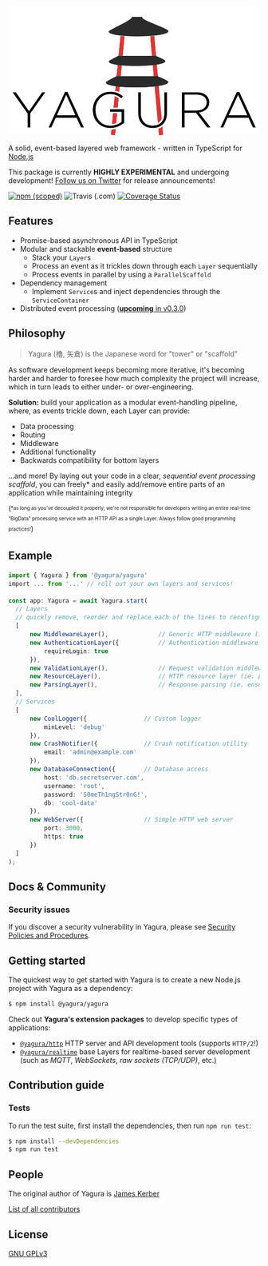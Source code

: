[![Yagura Logo](logo.png)](http://dev.mekomidev.com/yagura)

  A solid, event-based layered web framework - written in TypeScript for [Node.js](http://nodejs.org)

  This package is currently **HIGHLY EXPERIMENTAL** and undergoing development! [Follow us on Twitter](https://twitter.com/mekomidev) for release announcements!


[![npm (scoped)](https://img.shields.io/npm/v/@yagura/yagura)](https://npmjs.com/@yagura/yagura)
![Travis (.com)](https://img.shields.io/travis/com/mekomidev/yagura)
[![Coverage Status](https://coveralls.io/repos/github/mekomidev/yagura/badge.svg?branch=master)](https://coveralls.io/github/mekomidev/yagura?branch=master)
<!-- [![npm](https://img.shields.io/npm/dm/@yagura/yagura)](https://npmjs.com/@yagura/yagura) -->

## Features

  * Promise-based asynchronous API in TypeScript
  * Modular and stackable **event-based** structure
    * Stack your `Layer`s
    * Process an event as it trickles down through each `Layer` sequentially
    * Process events in parallel by using a `ParallelScaffold`
  * Dependency management
    * Implement `Service`s and inject dependencies through the `ServiceContainer`
  * Distributed event processing ([**upcoming** in v0.3.0](https://github.com/mekomidev/yagura/wiki/Roadmap))


## Philosophy

> Yagura (櫓, 矢倉) is the Japanese word for "tower" or "scaffold"

As software development keeps becoming more iterative, it's becoming harder and harder to foresee how much complexity the project will increase, which in turn leads to either under- or over-engineering.

**Solution:** build your application as a modular event-handling pipeline, where, as events trickle down, each Layer can provide:
 - Data processing
 - Routing
 - Middleware
 - Additional functionality
 - Backwards compatibility for bottom layers

...and more! By laying out your code in a clear, *sequential event processing scaffold*, you can freely* and easily add/remove entire parts of an application while maintaining integrity

(<sub><sup>*as long as you've decoupled it properly; we're not responsible for developers writing an entire real-time "BigData" processing service with an HTTP API as a single Layer. Always follow good programming practices!</sup></sub>)

## Example
```typescript
import { Yagura } from '@yagura/yagura'
import ... from '...' // roll out your own layers and services!

const app: Yagura = await Yagura.start(
  // Layers
  // quickly remove, reorder and replace each of the lines to reconfigure your pipeline with ease!
  [
      new MiddlewareLayer(),              // Generic HTTP middleware (ie. parse headers, request logging, handing multi-part...)
      new AuthenticationLayer({           // Authentication middleware (ie. verify whether user is authenticated, provide login routes...)
          requireLogin: true
      }),
      new ValidationLayer(),              // Request validation middleware (ie. verify request format, check required parameters...)
      new ResourceLayer(),                // HTTP resource layer (ie. perform queries, fetch data, elaborate response...)
      new ParsingLayer(),                 // Response parsing (ie. ensure object serialization, strip secret data, encode text according to locale...)
  ],
  // Services
  [
      new CoolLogger({                // Custom logger
          minLevel: 'debug'
      }),
      new CrashNotifier({             // Crash notification utility
          email: 'admin@example.com'
      }),
      new DatabaseConnection({        // Database access
          host: 'db.secretserver.com',
          username: 'root',
          password: 'S0meTh1ngStr0nG!',
          db: 'cool-data'
      }),
      new WebServer({                 // Simple HTTP web server
          port: 3000,
          https: true
      })
  ]
);
```

## Docs & Community

<!--   * [Website and Documentation](http://dev.mekomi.dev/yagura) (*coming soon!*)
  * [Wiki](https://github.com/mekomidev/yagura/wiki) (*coming soon!*)
  * [Online community forum](https://developers.mekomi.dev/forum/category/10/yagura) for support and discussion (*coming soon!*) -->

### Security issues

If you discover a security vulnerability in Yagura, please see [Security Policies and Procedures](SECURITY.md).

## Getting started

  The quickest way to get started with Yagura is to create a new Node.js project with Yagura as a dependency:

```bash
$ npm install @yagura/yagura
```

Check out **Yagura's extension packages** to develop specific types of applications:

 - [`@yagura/http`](https://github.com/mekomidev/yagura-http) HTTP server and API development tools (supports `HTTP/2`!)
 - [`@yagura/realtime`](https://github.com/mekomidev/yagura-realtime) base Layers for realtime-based server development (such as *MQTT*, *WebSockets*, *raw sockets (TCP/UDP)*, etc.)
 <!-- - [`@yagura/mqtt`](https://github.com/mekomidev/yagura-mqtt) MQTT broker and event router -->
  <!-- - [`@yagura/parallel`](https://github.com/mekomidev/yagura-parallel) set of tools for distributed event processing; to be used with the [`seirou`](https://github.com/mekomidev/seirou) event dispatch server -->

## Contribution guide

### Tests

  To run the test suite, first install the dependencies, then run `npm run test`:

```bash
$ npm install --devDependencies
$ npm run test
```

## People

The original author of Yagura is [James Kerber](https://github.com/kerberjg)

[List of all contributors](https://github.com/mekomidev/yagura/graphs/contributors)

## License

  [GNU GPLv3](LICENSE)
